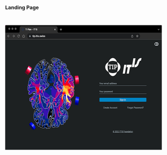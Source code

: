 ### Landing Page

<br>
<p align="center">
  <img width="600" height="400" src="_media/quickguide/landingpage.png">
</p>

